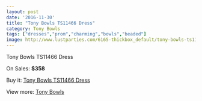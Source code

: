 ```yaml
---
layout: post
date: '2016-11-30'
title: "Tony Bowls TS11466 Dress"
category: Tony Bowls
tags: ["dresses","prom","charming","bowls","beaded"]
image: http://www.lustparties.com/6165-thickbox_default/tony-bowls-ts11466-dress.jpg
---
```

Tony Bowls TS11466 Dress

On Sales: **$358**
<a href="https://www.lustparties.com/en/tony-bowls/2099-tony-bowls-ts11466-dress.html"><amp-img layout="responsive" width="600" height="600" src="//www.lustparties.com/6165-thickbox_default/tony-bowls-ts11466-dress.jpg" alt="Tony Bowls TS11466 Dress 0" /></a>
<a href="https://www.lustparties.com/en/tony-bowls/2099-tony-bowls-ts11466-dress.html"><amp-img layout="responsive" width="600" height="600" src="//www.lustparties.com/6166-thickbox_default/tony-bowls-ts11466-dress.jpg" alt="Tony Bowls TS11466 Dress 1" /></a>
<a href="https://www.lustparties.com/en/tony-bowls/2099-tony-bowls-ts11466-dress.html"><amp-img layout="responsive" width="600" height="600" src="//www.lustparties.com/6167-thickbox_default/tony-bowls-ts11466-dress.jpg" alt="Tony Bowls TS11466 Dress 2" /></a>
<a href="https://www.lustparties.com/en/tony-bowls/2099-tony-bowls-ts11466-dress.html"><amp-img layout="responsive" width="600" height="600" src="//www.lustparties.com/6168-thickbox_default/tony-bowls-ts11466-dress.jpg" alt="Tony Bowls TS11466 Dress 3" /></a>

Buy it: [Tony Bowls TS11466 Dress](https://www.lustparties.com/en/tony-bowls/2099-tony-bowls-ts11466-dress.html "Tony Bowls TS11466 Dress")

View more: [Tony Bowls](https://www.lustparties.com/en/5-tony-bowls "Tony Bowls")